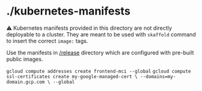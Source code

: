 # ./kubernetes-manifests

:warning: Kubernetes manifests provided in this directory are not directly
deployable to a cluster. They are meant to be used with `skaffold` command to
insert the correct `image:` tags.

Use the manifests in [/release](/release) directory which are configured with
pre-built public images.


`gcloud compute addresses create frontend-mci --global`
`gcloud compute ssl-certificates create my-google-managed-cert \
    --domains=my-domain.gcp.com \
    --global`
